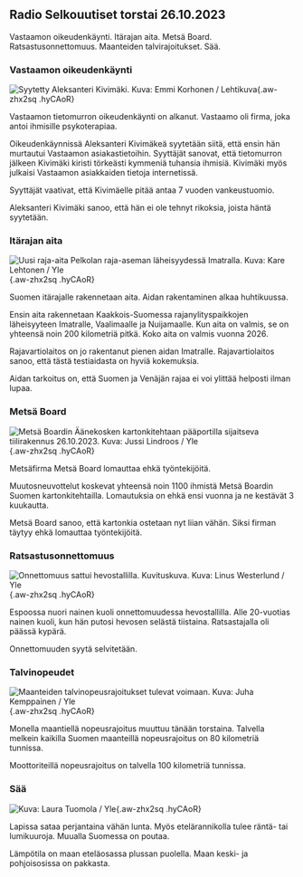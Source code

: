 ## Radio Selkouutiset torstai 26.10.2023

Vastaamon oikeudenkäynti. Itärajan aita. Metsä Board. Ratsastusonnettomuus. Maanteiden talvirajoitukset. Sää.

### Vastaamon oikeudenkäynti

![Syytetty Aleksanteri Kivimäki. Kuva: Emmi Korhonen / Lehtikuva](https://images.cdn.yle.fi/image/upload/c_crop,h_2875,w_5112,x_0,y_568/ar_1.7777777777777777,c_fill,g_faces,h_675,w_1200/dpr_1.0/q_auto:eco/f_auto/fl_lossy/v1698305049/39-1191484653a13e7df175){.aw-zhx2sq .hyCAoR}

Vastaamon tietomurron oikeudenkäynti on alkanut. Vastaamo oli firma, joka antoi ihmisille psykoterapiaa.

Oikeudenkäynnissä Aleksanteri Kivimäkeä syytetään siitä, että ensin hän murtautui Vastaamon asiakastietoihin. Syyttäjät sanovat, että tietomurron jälkeen Kivimäki kiristi törkeästi kymmeniä tuhansia ihmisiä. Kivimäki myös julkaisi Vastaamon asiakkaiden tietoja internetissä.

Syyttäjät vaativat, että Kivimäelle pitää antaa 7 vuoden vankeustuomio.

Aleksanteri Kivimäki sanoo, että hän ei ole tehnyt rikoksia, joista häntä syytetään.

### Itärajan aita

![Uusi raja-aita Pelkolan raja-aseman läheisyydessä Imatralla. Kuva: Kare Lehtonen / Yle](https://images.cdn.yle.fi/image/upload/c_crop,h_2243,w_3993,x_0,y_0/ar_1.7777777777777777,c_fill,g_faces,h_675,w_1200/dpr_1.0/q_auto:eco/f_auto/fl_lossy/v1698323397/39-1191724653a55b2a04b0){.aw-zhx2sq .hyCAoR}

Suomen itärajalle rakennetaan aita. Aidan rakentaminen alkaa huhtikuussa.

Ensin aita rakennetaan Kaakkois-Suomessa rajanylityspaikkojen läheisyyteen Imatralle, Vaalimaalle ja Nuijamaalle. Kun aita on valmis, se on yhteensä noin 200 kilometriä pitkä. Koko aita on valmis vuonna 2026.

Rajavartiolaitos on jo rakentanut pienen aidan Imatralle. Rajavartiolaitos sanoo, että tästä testiaidasta on hyviä kokemuksia.

Aidan tarkoitus on, että Suomen ja Venäjän rajaa ei voi ylittää helposti ilman lupaa.

### Metsä Board

![Metsä Boardin Äänekosken kartonkitehtaan pääportilla sijaitseva tiilirakennus 26.10.2023. Kuva: Jussi Lindroos / Yle](https://images.cdn.yle.fi/image/upload/c_crop,h_2267,w_4031,x_0,y_0/ar_1.7777777777777777,c_fill,g_faces,h_675,w_1200/dpr_1.0/q_auto:eco/f_auto/fl_lossy/v1698319726/39-1191672653a4ca1724ad){.aw-zhx2sq .hyCAoR}

Metsäfirma Metsä Board lomauttaa ehkä työntekijöitä.

Muutosneuvottelut koskevat yhteensä noin 1100 ihmistä Metsä Boardin Suomen kartonkitehtailla. Lomautuksia on ehkä ensi vuonna ja ne kestävät 3 kuukautta.

Metsä Board sanoo, että kartonkia ostetaan nyt liian vähän. Siksi firman täytyy ehkä lomauttaa työntekijöitä.

### Ratsastusonnettomuus

![Onnettomuus sattui hevostallilla. Kuvituskuva. Kuva: Linus Westerlund / Yle](https://images.cdn.yle.fi/image/upload/c_crop,h_3375,w_6000,x_0,y_387/ar_1.7777777777777777,c_fill,g_faces,h_675,w_1200/dpr_1.0/q_auto:eco/f_auto/fl_lossy/v1692692625/39-116023264e46d0e45030){.aw-zhx2sq .hyCAoR}

Espoossa nuori nainen kuoli onnettomuudessa hevostallilla. Alle 20-vuotias nainen kuoli, kun hän putosi hevosen selästä tiistaina. Ratsastajalla oli päässä kypärä.

Onnettomuuden syytä selvitetään.

### Talvinopeudet

![Maanteiden talvinopeusrajoitukset tulevat voimaan. Kuva: Juha Kemppainen / Yle](https://images.cdn.yle.fi/image/upload/c_crop,h_2250,w_4000,x_0,y_0/ar_1.7777777777777777,c_fill,g_faces,h_675,w_1200/dpr_1.0/q_auto:eco/f_auto/fl_lossy/v1603287400/39-7327705f903747751c2){.aw-zhx2sq .hyCAoR}

Monella maantiellä nopeusrajoitus muuttuu tänään torstaina. Talvella melkein kaikilla Suomen maanteillä nopeusrajoitus on 80 kilometriä tunnissa.

Moottoriteillä nopeusrajoitus on talvella 100 kilometriä tunnissa.

### Sää

![ Kuva: Laura Tuomola / Yle](https://images.cdn.yle.fi/image/upload/c_crop,h_1080,w_1919,x_0,y_0/ar_1.7777777777777777,c_fill,g_faces,h_675,w_1200/dpr_1.0/q_auto:eco/f_auto/fl_lossy/v1698292510/39-11913736539e2ff81a55){.aw-zhx2sq .hyCAoR}

Lapissa sataa perjantaina vähän lunta. Myös etelärannikolla tulee räntä- tai lumikuuroja. Muualla Suomessa on poutaa.

Lämpötila on maan eteläosassa plussan puolella. Maan keski- ja pohjoisosissa on pakkasta.
